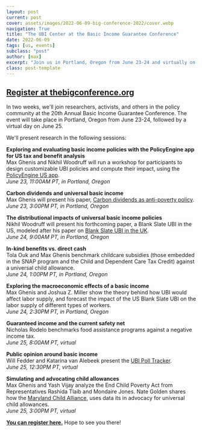 ```yaml
---
layout: post
current: post
cover: assets/images/2022-06-09-big-conference-2022/cover.webp
navigation: True
title: "The UBI Center at the Basic Income Guarantee Conference"
date: 2022-06-09
tags: [us, events]
subclass: "post"
author: [max]
excerpt: "Join us in Portland, Oregon from June 23-24 and virtually on June 25."
class: post-template
---
```


## [Register at thebigconference.org](https://thebigconference.org)

In two weeks, we'll join researchers, activists, and others in the policy community at the 20th Annual Basic Income Guarantee Conference. The event will take place in Portland, Oregon from June 23-24, followed by a virtual day on June 25.

We'll present research in the following sessions:

**Exploring and evaluating basic income policies with the PolicyEngine app for US tax and benefit analysis** \
Max Ghenis and Nikhil Woodruff will run a workshop for participants to design customizable UBI policies and compute their impact, using the [PolicyEngine US app](policyengine.org/us). \
_June 23, 11:00AM PT, in Portland, Oregon_

**Carbon dividends and universal basic income** \
Max Ghenis will present his paper, [Carbon dividends as anti-poverty policy](http://ubicenter.org/us-carbon-dividend). \
_June 23, 3:00PM PT, in Portland, Oregon_

**The distributional impacts of universal basic income policies** \
Nikhil Woodruff will present his forthcoming paper, a Blank Slate UBI in the US, modeled after his paper on [Blank Slate UBI in the UK](https://www.ubicenter.org/uk-blank-slate-ubi). \
_June 24, 9:00AM PT, in Portland, Oregon_

**In-kind benefits vs. direct cash** \
Tola Ouk and Max Ghenis benchmark childcare subsidies (those embedded in the SNAP program and the Child and Dependent Care Tax Credit) against a universal child allowance. \
_June 24, 1:00PM PT, in Portland, Oregon_

**Exploring the macroeconomic effects of a basic income** \
Max Ghenis and Joshua Z. Miller show the theory behind how UBI would affect labor supply, and forecast the impact of the US Blank Slate UBI on the labor supply of different types of workers. \
_June 24, 2:30PM PT, in Portland, Oregon_

**Guaranteed income and the current safety net** \
Nicholas Rodelo benchmarks food assistance programs against a negative income tax. \
_June 25, 8:00AM PT, virtual_

**Public opinion around basic income** \
Will Fedder and Katarina van Alebeek present the [UBI Poll Tracker](polls.ubicenter.org). \
_June 25, 12:30PM PT, virtual_

**Simulating and advocating child allowances** \
Max Ghenis and Yash Vijay analyze the End Child Poverty Act from Representatives Rashida Tlaib and Mondaire Jones. Nate Golden shares how the [Maryland Child Alliance](https://www.marylandchildalliance.org/), uses data its in advocacy for universal child allowances. \
_June 25, 3:00PM PT, virtual_

**[You can register here.](https://www.thebigconference.org/)** Hope to see you there!
